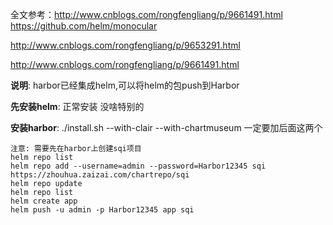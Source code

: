 全文参考：http://www.cnblogs.com/rongfengliang/p/9661491.html https://github.com/helm/monocular

http://www.cnblogs.com/rongfengliang/p/9653291.html

http://www.cnblogs.com/rongfengliang/p/9661491.html

**说明**: harbor已经集成helm,可以将helm的包push到Harbor

**先安装helm**: 正常安装 没啥特别的

**安装harbor**: ./install.sh   --with-clair --with-chartmuseum 一定要加后面这两个

```
注意: 需要先在harbor上创建sqi项目
helm repo list
helm repo add --username=admin --password=Harbor12345 sqi https://zhouhua.zaizai.com/chartrepo/sqi
helm repo update
helm repo list
helm create app
helm push -u admin -p Harbor12345 app sqi
```
